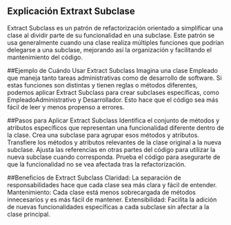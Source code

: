 ## Explicación Extraxt Subclase
Extract Subclass es un patrón de refactorización orientado a simplificar una clase al dividir parte de su 
funcionalidad en una subclase. Este patrón se usa generalmente cuando una clase realiza múltiples funciones
que podrían delegarse a una subclase, mejorando así la organización y facilitando el mantenimiento
del código.

##Ejemplo de Cuándo Usar Extract Subclass
Imagina una clase Empleado que maneja tanto tareas administrativas como de desarrollo de software. Si estas 
funciones son distintas y tienen reglas o métodos diferentes, podemos aplicar Extract Subclass para crear 
subclases específicas, como EmpleadoAdministrativo y Desarrollador. Esto hace que el código sea más fácil 
de leer y menos propenso a errores.

##Pasos para Aplicar Extract Subclass
Identifica el conjunto de métodos y atributos específicos que representan una funcionalidad diferente dentro de la clase.
Crea una subclase para agrupar esos métodos y atributos.
Transfiere los métodos y atributos relevantes de la clase original a la nueva subclase.
Ajusta las referencias en otras partes del código para utilizar la nueva subclase cuando corresponda.
Prueba el código para asegurarte de que la funcionalidad no se vea afectada tras la refactorización.

##Beneficios de Extract Subclass
Claridad: La separación de responsabilidades hace que cada clase sea más clara y fácil de entender.
Mantenimiento: Cada clase está menos sobrecargada de métodos innecesarios y es más fácil de mantener.
Extensibilidad: Facilita la adición de nuevas funcionalidades específicas a cada subclase sin afectar a la clase principal.
